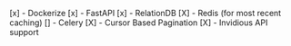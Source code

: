 [x] -  Dockerize
[x] - FastAPI
[x] - RelationDB
[X] - Redis (for most recent caching)
[] - Celery
[X] - Cursor Based Pagination 
[X] - Invidious API support